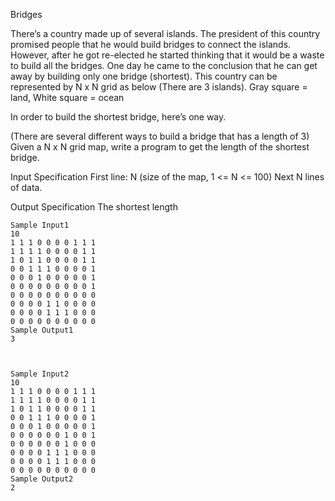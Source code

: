 Bridges

There’s a country made up of several islands. The president of this country promised people that he would build bridges to connect the islands. However, after he got re-elected he started thinking that it would be a waste to build all the bridges. One day he came to the conclusion that he can get away by building only one bridge (shortest). This country can be represented by N x N grid as below (There are 3 islands). Gray square = land, White square = ocean


In order to build the shortest bridge, here’s one way.

(There are several different ways to build a bridge that has a length of 3)
Given a N x N grid map, write a program to get the length of the shortest bridge.

Input Specification
First line: N (size of the map, 1 <= N <= 100)
Next N lines of data.

Output Specification
The shortest length


```
Sample Input1
10
1 1 1 0 0 0 0 1 1 1
1 1 1 1 0 0 0 0 1 1
1 0 1 1 0 0 0 0 1 1
0 0 1 1 1 0 0 0 0 1
0 0 0 1 0 0 0 0 0 1
0 0 0 0 0 0 0 0 0 1
0 0 0 0 0 0 0 0 0 0
0 0 0 0 1 1 0 0 0 0
0 0 0 0 1 1 1 0 0 0
0 0 0 0 0 0 0 0 0 0
Sample Output1
3



Sample Input2
10
1 1 1 0 0 0 0 1 1 1
1 1 1 1 0 0 0 0 1 1
1 0 1 1 0 0 0 0 1 1
0 0 1 1 1 0 0 0 0 1
0 0 0 1 0 0 0 0 0 1
0 0 0 0 0 0 1 0 0 1
0 0 0 0 0 0 1 0 0 0
0 0 0 0 1 1 1 0 0 0
0 0 0 0 1 1 1 0 0 0
0 0 0 0 0 0 0 0 0 0
Sample Output2
2
```